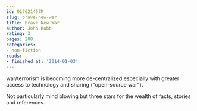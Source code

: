 ```yaml
---
id: OL7621457M
slug: brave-new-war
title: Brave New War
author: John Robb
rating: 3
pages: 208
categories:
- non-fiction
reads:
- finished_at: '2014-01-03'
---
```

war/terrorism is becoming more de-centralized especially with greater access to technology and sharing ("open-source war").

Not particularly mind blowing but three stars for the wealth of facts, stories and references.
